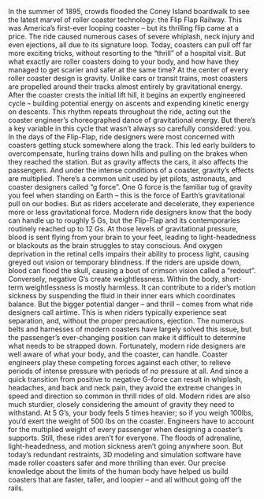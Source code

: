 In the summer of 1895,  crowds flooded the Coney Island boardwalk to see the latest marvel  of roller coaster technology: the Flip Flap Railway. This was America’s first-ever looping coaster – but its thrilling flip came at a price. The ride caused numerous cases of  severe whiplash, neck injury and even ejections, all due to its signature loop. Today, coasters can pull off  far more exciting tricks, without resorting to the “thrill”  of a hospital visit. But what exactly are roller coasters  doing to your body, and how have they managed to get scarier and safer at the same time? At the center of every roller coaster  design is gravity. Unlike cars or transit trains, most coasters are propelled around their tracks almost entirely by gravitational energy. After the coaster crests the initial lift hill, it begins an expertly engineered cycle – building potential energy on ascents and expending kinetic energy on descents. This rhythm repeats throughout the ride, acting out the coaster engineer’s choreographed dance of gravitational energy. But there’s a key variable in this cycle that wasn’t always so carefully considered: you. In the days of the Flip-Flap, ride designers were most concerned  with coasters getting stuck somewhere along the track. This led early builders to overcompensate, hurling trains down hills and pulling on the brakes  when they reached the station. But as gravity affects the cars,  it also affects the passengers. And under the intense conditions of a coaster, gravity’s effects are multiplied. There’s a common unit used by jet pilots, astronauts, and coaster designers called “g force”. One G force is the familiar tug of gravity you feel when standing on Earth – this is the force of Earth’s  gravitational pull on our bodies. But as riders accelerate and decelerate, they experience more or less  gravitational force. Modern ride designers know that the  body can handle up to roughly 5 Gs, but the Flip-Flap and its contemporaries  routinely reached up to 12 Gs. At those levels of gravitational pressure, blood is sent flying from your brain to your feet, leading to light-headedness or blackouts as the brain struggles to stay conscious. And oxygen deprivation in the retinal cells impairs their ability to process light, causing greyed out vision or temporary blindness. If the riders are upside down, blood can flood the skull, causing a bout of crimson vision called a “redout”. Conversely, negative G’s  create weightlessness. Within the body, short-term weightlessness is mostly harmless. It can contribute to a rider’s  motion sickness by suspending the fluid in  their inner ears which coordinates balance. But the bigger potential danger – and thrill – comes from what ride designers  call airtime. This is when riders typically experience seat separation, and, without the proper precautions, ejection. The numerous belts and harnesses  of modern coasters have largely solved this issue, but the passenger’s ever-changing position can make it difficult to determine what needs to be  strapped down. Fortunately, modern ride designers are well aware of what your body, and the coaster, can handle. Coaster engineers play these competing  forces against each other, to relieve periods of intense pressure with periods of no pressure at all. And since a quick transition from  positive to negative G-force can result in whiplash, headaches,  and back and neck pain, they avoid the extreme changes in speed and direction so common in thrill rides of old. Modern rides are also much sturdier, closely considering the amount of gravity they need to withstand. At 5 G’s, your body feels 5 times heavier; so if you weigh 100lbs, you’d exert the weight of 500 lbs on the coaster. Engineers have to account for  the multiplied weight of every passenger when designing  a coaster’s supports. Still, these rides aren’t for everyone. The floods of adrenaline,  light-headedness, and motion sickness aren’t going anywhere soon. But today’s redundant restraints,  3D modeling and simulation software have made roller coasters safer  and more thrilling than ever. Our precise knowledge about the  limits of the human body have helped us build coasters that are  faster, taller, and loopier – and all without going off the rails. 